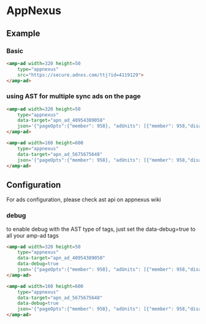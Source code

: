 <!---
Copyright 2015 The AMP HTML Authors. All Rights Reserved.

Licensed under the Apache License, Version 2.0 (the "License");
you may not use this file except in compliance with the License.
You may obtain a copy of the License at

      http://www.apache.org/licenses/LICENSE-2.0

Unless required by applicable law or agreed to in writing, software
distributed under the License is distributed on an "AS-IS" BASIS,
WITHOUT WARRANTIES OR CONDITIONS OF ANY KIND, either express or implied.
See the License for the specific language governing permissions and
limitations under the License.
-->

# AppNexus 

## Example

### Basic

```html
<amp-ad width=320 height=50
    type="appnexus"
    src="https://secure.adnxs.com/ttj?id=4119129">
</amp-ad>
```

### using AST for multiple sync ads on the page 

```html
<amp-ad width=320 height=50
    type="appnexus"
    data-target="apn_ad_40954389058"
    json='{"pageOpts":{"member": 958}, "adUnits": [{"member": 958,"disablePsa": true, "invCode": "ast_guaranteed_prios_1","sizes": [300,250],"targetId": "apn_ad_40954389058"}, {"member": 958, "invCode": "ast_guaranteed_prios_1","sizes": [160,600],"targetId":"apn_ad_5675675648"}]}'>
</amp-ad>

<amp-ad width=160 height=600
    type="appnexus"
    data-target="apn_ad_5675675648"
    json='{"pageOpts":{"member": 958}, "adUnits": [{"member": 958,"disablePsa": true, "invCode": "ast_guaranteed_prios_1","sizes": [300,250],"targetId": "apn_ad_40954389058"}, {"member": 958, "invCode": "ast_guaranteed_prios_1","sizes": [160,600],"targetId":"apn_ad_5675675648"}]}'>
</amp-ad>

```

## Configuration

For ads configuration, please check ast api on appnexus wiki

### debug 

to enable debug with the AST type of tags, just set the data-debug=true to all your amp-ad tags

```html
<amp-ad width=320 height=50
    type="appnexus"
    data-target="apn_ad_40954389058"
    data-debug=true
    json='{"pageOpts":{"member": 958}, "adUnits": [{"member": 958,"disablePsa": true, "invCode": "ast_guaranteed_prios_1","sizes": [300,250],"targetId": "apn_ad_40954389058"}, {"member": 958, "invCode": "ast_guaranteed_prios_1","sizes": [160,600],"targetId":"apn_ad_5675675648"}]}'>
</amp-ad>

<amp-ad width=160 height=600
    type="appnexus"
    data-target="apn_ad_5675675648"
    data-debug=true
    json='{"pageOpts":{"member": 958}, "adUnits": [{"member": 958,"disablePsa": true, "invCode": "ast_guaranteed_prios_1","sizes": [300,250],"targetId": "apn_ad_40954389058"}, {"member": 958, "invCode": "ast_guaranteed_prios_1","sizes": [160,600],"targetId":"apn_ad_5675675648"}]}'>
</amp-ad>

```
